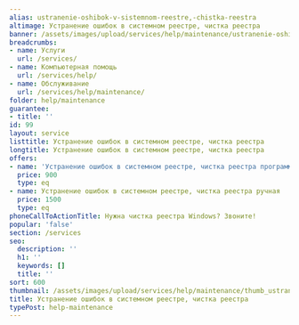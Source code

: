 ```yaml
---
alias: ustranenie-oshibok-v-sistemnom-reestre,-chistka-reestra
altimage: Устранение ошибок в системном реестре, чистка реестра
banner: /assets/images/upload/services/help/maintenance/ustranenie-oshibok-v-sistemnom-reestre,-chistka-reestra.jpg
breadcrumbs:
- name: Услуги
  url: /services/
- name: Компьютерная помощь
  url: /services/help/
- name: Обслуживание
  url: /services/help/maintenance/
folder: help/maintenance
guarantee:
- title: ''
id: 99
layout: service
listtitle: Устранение ошибок в системном реестре, чистка реестра
longtitle: Устранение ошибок в системном реестре, чистка реестра
offers:
- name: 'Устранение ошибок в системном реестре, чистка реестра программная '
  price: 900
  type: eq
- name: Устранение ошибок в системном реестре, чистка реестра ручная
  price: 1500
  type: eq
phoneCallToActionTitle: Нужна чистка реестра Windows? Звоните!
popular: 'false'
section: /services
seo:
  description: ''
  h1: ''
  keywords: []
  title: ''
sort: 600
thumbnail: /assets/images/upload/services/help/maintenance/thumb_ustranenie-oshibok-v-sistemnom-reestre,-chistka-reestra.jpg
title: Устранение ошибок в системном реестре, чистка реестра
typePost: help-maintenance
---
```

